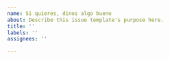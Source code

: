 ```yaml
---
name: Si quieres, dinos algo bueno
about: Describe this issue template's purpose here.
title: ''
labels: ''
assignees: ''

---
```



